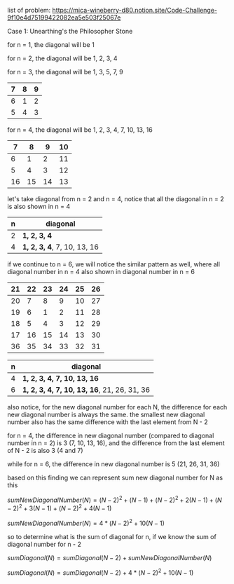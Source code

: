 list of problem: https://mica-wineberry-d80.notion.site/Code-Challenge-9f10e4d75199422082ea5e503f25067e

Case 1: Unearthing's the Philosopher Stone

for n = 1, the diagonal will be 1

for n = 2, the diagonal will be 1, 2, 3, 4

for n = 3, the diagonal will be 1, 3, 5, 7, 9

| 7 | 8 | 9 |
|---|---|---|
| 6 | 1 | 2 |
| 5 | 4 | 3 |

for n = 4, the diagonal will be 1, 2, 3, 4, 7, 10, 13, 16

| 7  | 8  | 9  | 10 |
|----|----|----|----|
| 6  | 1  | 2  | 11 |
| 5  | 4  | 3  | 12 |
| 16 | 15 | 14 | 13 |

let's take diagonal from n = 2 and n = 4, notice that all the diagonal in n = 2 is also shown in n = 4

| n | diagonal  | 
|----|----|
| 2  | **1, 2, 3, 4** |
| 4  | **1, 2, 3, 4**, 7, 10, 13, 16 |

if we continue to n = 6, we will notice the similar pattern as well, where all diagonal number in n = 4 also shown in diagonal number in n = 6

| 21 | 22 | 23 | 24 | 25 | 26 |
|----|----|----|----|----|----|
| 20 | 7  | 8  | 9  | 10 | 27 |
| 19 | 6  | 1  | 2  | 11 | 28 |
| 18 | 5  | 4  | 3  | 12 | 29 |
| 17 | 16 | 15 | 14 | 13 | 30 |
| 36 | 35 | 34 | 33 | 32 | 31 |

| n | diagonal  | 
|----|----|
| 4  | **1, 2, 3, 4, 7, 10, 13, 16** |
| 6  | **1, 2, 3, 4, 7, 10, 13, 16**, 21, 26, 31, 36 |

also notice, for the new diagonal number for each N, the difference for each new diagonal number is always the same. the smallest new diagonal number also has the same difference with the last element from N - 2

for n = 4, the difference in new diagonal number (compared to diagonal number in n = 2) is 3 (7, 10, 13, 16), and the difference from the last element of N - 2 is also 3 (4 and 7)

while for n = 6, the difference in new diagonal number is 5 (21, 26, 31, 36)

based on this finding we can represent sum new diagonal number for N as this

$sumNewDiagonalNumber(N) = (N-2)^2 + (N - 1) + (N - 2) ^ 2 + 2(N - 1) +  (N - 2) ^ 2 + 3(N - 1) +  (N - 2) ^ 2 + 4(N - 1)$

$sumNewDiagonalNumber(N) = 4*(N - 2) ^ 2 + 10(N-1)$

so to determine what is the sum of diagonal for n, if we know the sum of diagonal number for n - 2

$sumDiagonal(N) = sumDiagonal(N - 2) + sumNewDiagonalNumber(N)$

$sumDiagonal(N) = sumDiagonal(N - 2) + 4*(N - 2) ^ 2 + 10(N-1)$
